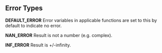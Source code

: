 ## Error Types

**DEFAULT_ERROR** Error variables in applicable functions are set to this by default to indicate no error.

**NAN_ERROR** Result is not a number (e.g. complex). 

**INF_ERROR** Result is +/-infinity.
